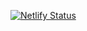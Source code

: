 [![Netlify Status](https://api.netlify.com/api/v1/badges/5d5a6b5e-6ad8-40b5-924a-170be15d3168/deploy-status)](https://app.netlify.com/sites/gaechedouin/deploys)
